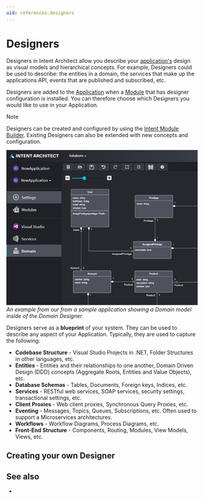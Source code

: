 ```yaml
---
uid: references.designers
---
```

# Designers

Designers in Intent Architect allow you describe your [application's](xref:references.applications) design as visual models and hierarchical concepts. For example, Designers could be used to describe: the entities in a domain, the services that make up the applications API, events that are published and subscribed, etc.

Designers are added to the [Application](xref:references.applications) when a [Module](xref:references.modules) that has designer configuration is installed. You can therefore choose which Designers you would like to use in your Application.

> [!NOTE]
> Designers can be created and configured by using the [Intent Module Builder](xref:references.modules.module-builder). Existing Designers can also be extended with new concepts and configuration.

![Domain Designer](images/designers-domain.png)
_An example from our from a sample application showing a Domain model inside of the Domain Designer._

Designers serve as a **blueprint** of your system. They can be used to describe any aspect of your Application. Typically, they are used to capture the following:
 - **Codebase Structure** - Visual Studio Projects in .NET, Folder Structures in other languages, etc.
 - **Entities** - Entities and their relationships to one another, Domain Driven Design (DDD) concepts (Aggregate Roots, Entities and Value Objects), etc.
 - **Database Schemas** - Tables, Documents, Foreign keys, Indices, etc.
 - **Services** - RESTful web services, SOAP services, security settings, transactional settings, etc.
 - **Client Proxies** - Web client proxies, Synchronous Query Proxies, etc.
 - **Eventing** - Messages, Topics, Queues, Subscriptions, etc. Often used to support a Microservices architectures.
 - **Workflows** - Workflow Diagrams, Process Diagrams, etc.
 - **Front-End Structure** - Components, Routing, Modules, View Models, Views, etc.

## Creating your own Designer

## See also

- [](xref:how-to-guides.create-a-designer)
